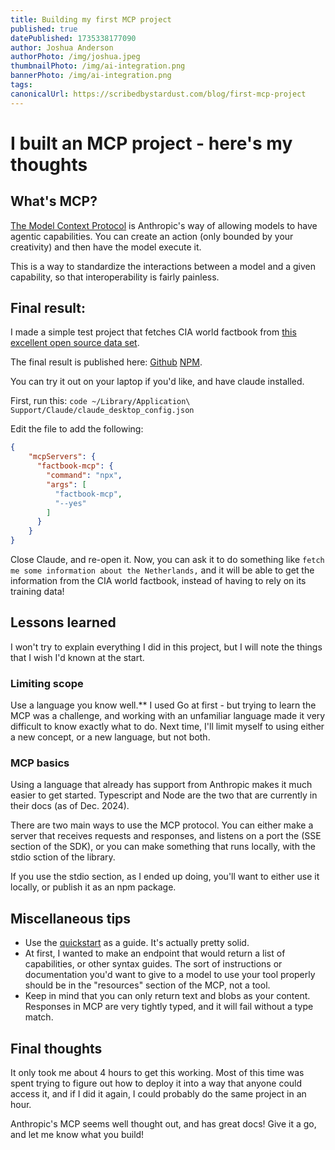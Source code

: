 ```yaml
---
title: Building my first MCP project
published: true
datePublished: 1735338177090
author: Joshua Anderson
authorPhoto: /img/joshua.jpeg
thumbnailPhoto: /img/ai-integration.png
bannerPhoto: /img/ai-integration.png
tags:
canonicalUrl: https://scribedbystardust.com/blog/first-mcp-project
---
```


# I built an MCP project - here's my thoughts

## What's MCP?
[The Model Context Protocol](https://www.anthropic.com/news/model-context-protocol) is Anthropic's way of allowing models to have agentic capabilities. You can create an action (only bounded by your creativity) and then have the model execute it.

This is a way to standardize the interactions between a model and a given capability, so that interoperability is fairly painless.

## Final result:

I made a simple test project that fetches CIA world factbook from [this excellent open source data set](https://github.com/factbook/factbook.json?tab=readme-ov-file).

The final result is published here:
[Github](https://github.com/Joshuatanderson/factbook-mcp)
[NPM](https://www.npmjs.com/package/factbook-mcp).

You can try it out on your laptop if you'd like, and have claude installed.

First, run this: ```code ~/Library/Application\ Support/Claude/claude_desktop_config.json```

Edit the file to add the following:

```json
{
    "mcpServers": {
      "factbook-mcp": {
        "command": "npx",
        "args": [
          "factbook-mcp",
          "--yes"
        ]
      }
    }
}
```

Close Claude, and re-open it. Now, you can ask it to do something like `fetch me some information about the Netherlands,` and it will be able to get the information from the CIA world factbook, instead of having to rely on its training data!

## Lessons learned
I won't try to explain everything I did in this project, but I will note the things that I wish I'd known at the start.

### Limiting scope
Use a language you know well.** I used Go at first - but trying to learn the MCP was a challenge, and working with an unfamiliar language made it very difficult to know exactly what to do. Next time, I'll limit myself to using either a new concept, or a new language, but not both.

### MCP basics
Using a language that already has support from Anthropic makes it much easier to get started. Typescript and Node are the two that are currently in their docs (as of Dec. 2024).

There are two main ways to use the MCP protocol. You can either make a server that receives requests and responses, and listens on a port the (SSE section of the SDK), or you can make something that runs locally, with the stdio sction of the library.

If you use the stdio section, as I ended up doing, you'll want to either use it locally, or publish it as an npm package.

## Miscellaneous tips
- Use the [quickstart](https://modelcontextprotocol.io/quickstart/server) as a guide. It's actually pretty solid.
- At first, I wanted to make an endpoint that would return a list of capabilities, or other syntax guides. The sort of instructions or documentation you'd want to give to a model to use your tool properly should be in the "resources" section of the MCP, not a tool. 
- Keep in mind that you can only return text and blobs as your content. Responses in MCP are very tightly typed, and it will fail without a type match.

## Final thoughts
It only took me about 4 hours to get this working. Most of this time was spent trying to figure out how to deploy it into a way that anyone could access it, and if I did it again, I could probably do the same project in an hour. 

Anthropic's MCP seems well thought out, and has great docs! Give it a go, and let me know what you build!
